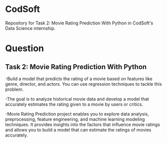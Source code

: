 # CodSoft
Repository for Task 2: Movie Rating Prediction With Python in CodSoft's Data Science internship.

# Question

## Task 2: Movie Rating Prediction With Python
-Build a model that predicts the rating of a movie based on features like genre, director, and actors. You can use regression techniques to tackle this problem.

-The goal is to analyze historical movie data and develop a model that accurately estimates the rating given to a movie by users or critics.

-Movie Rating Prediction project enables you to explore data analysis, preprocessing, feature engineering, and machine learning modeling techniques. It provides insights into the factors that influence movie ratings and allows you to build a model that can estimate the ratings of movies accurately.
